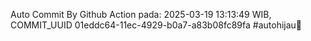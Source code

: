 Auto Commit By Github Action pada: 2025-03-19 13:13:49 WIB, COMMIT_UUID 01eddc64-11ec-4929-b0a7-a83b08fc89fa #autohijau🗿

